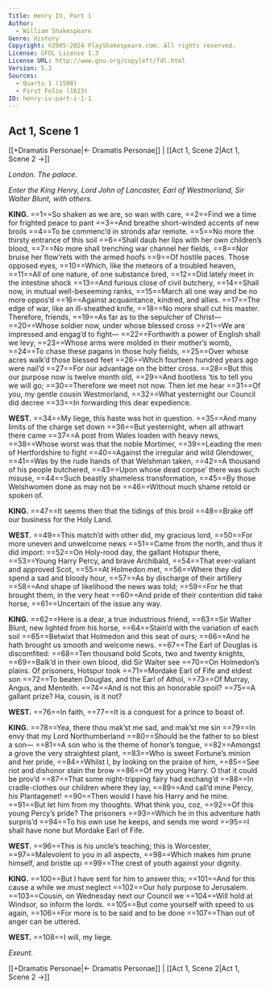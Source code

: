 ```yaml
---
Title: Henry IV, Part 1
Author: 
  - William Shakespeare
Genre: History
Copyright: ©2005-2024 PlayShakespeare.com. All rights reserved.
License: GFDL License 1.3
License URL: http://www.gnu.org/copyleft/fdl.html
Version: 5.3
Sources:
  - Quarto 1 (1598)
  - First Folio (1623)
ID: henry-iv-part-i-1-1
---
```


## Act 1, Scene 1
[[+Dramatis Personae|← Dramatis Personae]] | [[Act 1, Scene 2|Act 1, Scene 2 →]]

*London. The palace.*

*Enter the King Henry, Lord John of Lancaster, Earl of Westmorland, Sir Walter Blunt, with others.*

**KING.**
==1==So shaken as we are, so wan with care,
==2==Find we a time for frighted peace to pant
==3==And breathe short-winded accents of new broils
==4==To be commenc’d in stronds afar remote.
==5==No more the thirsty entrance of this soil
==6==Shall daub her lips with her own children’s blood,
==7==No more shall trenching war channel her fields,
==8==Nor bruise her flow’rets with the armed hoofs
==9==Of hostile paces. Those opposed eyes,
==10==Which, like the meteors of a troubled heaven,
==11==All of one nature, of one substance bred,
==12==Did lately meet in the intestine shock
==13==And furious close of civil butchery,
==14==Shall now, in mutual well-beseeming ranks,
==15==March all one way and be no more oppos’d
==16==Against acquaintance, kindred, and allies.
==17==The edge of war, like an ill-sheathed knife,
==18==No more shall cut his master. Therefore, friends,
==19==As far as to the sepulcher of Christ⁠—
==20==Whose soldier now, under whose blessed cross
==21==We are impressed and engag’d to fight⁠—
==22==Forthwith a power of English shall we levy,
==23==Whose arms were molded in their mother’s womb,
==24==To chase these pagans in those holy fields,
==25==Over whose acres walk’d those blessed feet
==26==Which fourteen hundred years ago were nail’d
==27==For our advantage on the bitter cross.
==28==But this our purpose now is twelve month old,
==29==And bootless ’tis to tell you we will go;
==30==Therefore we meet not now. Then let me hear
==31==Of you, my gentle cousin Westmorland,
==32==What yesternight our Council did decree
==33==In forwarding this dear expedience.

**WEST.**
==34==My liege, this haste was hot in question.
==35==And many limits of the charge set down
==36==But yesternight, when all athwart there came
==37==A post from Wales loaden with heavy news,
==38==Whose worst was that the noble Mortimer,
==39==Leading the men of Hertfordshire to fight
==40==Against the irregular and wild Glendower,
==41==Was by the rude hands of that Welshman taken,
==42==A thousand of his people butchered,
==43==Upon whose dead corpse’ there was such misuse,
==44==Such beastly shameless transformation,
==45==By those Welshwomen done as may not be
==46==Without much shame retold or spoken of.

**KING.**
==47==It seems then that the tidings of this broil
==48==Brake off our business for the Holy Land.

**WEST.**
==49==This match’d with other did, my gracious lord,
==50==For more uneven and unwelcome news
==51==Came from the north, and thus it did import:
==52==On Holy-rood day, the gallant Hotspur there,
==53==Young Harry Percy, and brave Archibald,
==54==That ever-valiant and approved Scot,
==55==At Holmedon met,
==56==Where they did spend a sad and bloody hour,
==57==As by discharge of their artillery
==58==And shape of likelihood the news was told;
==59==For he that brought them, in the very heat
==60==And pride of their contention did take horse,
==61==Uncertain of the issue any way.

**KING.**
==62==Here is a dear, a true industrious friend,
==63==Sir Walter Blunt, new lighted from his horse,
==64==Stain’d with the variation of each soil
==65==Betwixt that Holmedon and this seat of ours;
==66==And he hath brought us smooth and welcome news.
==67==The Earl of Douglas is discomfited:
==68==Ten thousand bold Scots, two and twenty knights,
==69==Balk’d in their own blood, did Sir Walter see
==70==On Holmedon’s plains. Of prisoners, Hotspur took
==71==Mordake Earl of Fife and eldest son
==72==To beaten Douglas, and the Earl of Athol,
==73==Of Murray, Angus, and Menteith.
==74==And is not this an honorable spoil?
==75==A gallant prize? Ha, cousin, is it not?

**WEST.**
==76==In faith,
==77==It is a conquest for a prince to boast of.

**KING.**
==78==Yea, there thou mak’st me sad, and mak’st me sin
==79==In envy that my Lord Northumberland
==80==Should be the father to so blest a son⁠—
==81==A son who is the theme of honor’s tongue,
==82==Amongst a grove the very straightest plant,
==83==Who is sweet Fortune’s minion and her pride,
==84==Whilst I, by looking on the praise of him,
==85==See riot and dishonor stain the brow
==86==Of my young Harry. O that it could be prov’d
==87==That some night-tripping fairy had exchang’d
==88==In cradle-clothes our children where they lay,
==89==And call’d mine Percy, his Plantagenet!
==90==Then would I have his Harry and he mine.
==91==But let him from my thoughts. What think you, coz,
==92==Of this young Percy’s pride? The prisoners
==93==Which he in this adventure hath surpris’d
==94==To his own use he keeps, and sends me word
==95==I shall have none but Mordake Earl of Fife.

**WEST.**
==96==This is his uncle’s teaching; this is Worcester,
==97==Malevolent to you in all aspects,
==98==Which makes him prune himself, and bristle up
==99==The crest of youth against your dignity.

**KING.**
==100==But I have sent for him to answer this;
==101==And for this cause a while we must neglect
==102==Our holy purpose to Jerusalem.
==103==Cousin, on Wednesday next our Council we
==104==Will hold at Windsor, so inform the lords.
==105==But come yourself with speed to us again,
==106==For more is to be said and to be done
==107==Than out of anger can be uttered.

**WEST.**
==108==I will, my liege.

*Exeunt.*

[[+Dramatis Personae|← Dramatis Personae]] | [[Act 1, Scene 2|Act 1, Scene 2 →]]